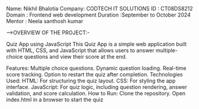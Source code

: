 Name: Nikhil Bhalotia
Company: CODTECH IT SOLUTIONS
ID : CT08DS8212
Domain : Frontend web development
Duration :September to October 2024
Mentor : Neela santhosh kumar

-->OVERVIEW OF THE PROJECT:-

Quiz App using JavaScript
This Quiz App is a simple web application built with HTML, CSS, and JavaScript that allows users to answer multiple-choice questions and view their score at the end.

Features:
Multiple choice questions.
Dynamic question loading.
Real-time score tracking.
Option to restart the quiz after completion.
Technologies Used:
HTML: For structuring the quiz layout.
CSS: For styling the app interface.
JavaScript: For quiz logic, including question rendering, answer validation, and score calculation.
How to Run:
Clone the repository.
Open index.html in a browser to start the quiz
